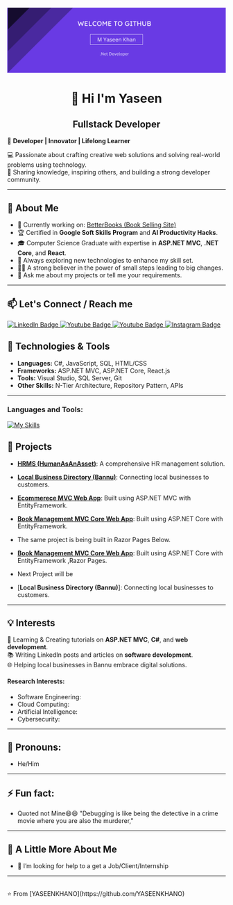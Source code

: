 ![GitHub Banner](https://raw.githubusercontent.com/YASEENKHANO/Pakistan-Independence-Card/refs/heads/main/%2B923339498360.png)

<h1 align="center">👋 Hi I'm Yaseen</h1>
<h2 align="center">
  Fullstack Developer
</h2>

🚀 **Developer | Innovator | Lifelong Learner**  

💻 Passionate about crafting creative web solutions and solving real-world problems using technology.  
🌟 Sharing knowledge, inspiring others, and building a strong developer community.  

---
## 📌 About Me  
- 💼 Currently working on: [BetterBooks (Book Selling Site)](https://github.com/YASEENKHANO/BetterBooks) 
- 🏆 Certified in **Google Soft Skills Program** and **AI Productivity Hacks**.  
- 🎓 Computer Science Graduate with expertise in **ASP.NET MVC**, **.NET Core**, and **React**.  
- 🌱 Always exploring new technologies to enhance my skill set.  
- 💫🤞 A strong believer in the power of small steps leading to big changes.  
- 💬 Ask me about my projects or tell me your requirements.
---
## 📫 Let's Connect  / Reach me 
<div id="badges">
   <a href="https://www.linkedin.com/in/muhammad-yaseen-khan-16790919a">
    <img src="https://img.shields.io/badge/LinkedIn-blue?style=for-the-badge&logo=linkedIn&logoColor=white" alt="LinkedIn Badge"/>
  </a>
 <!--- <a href="https://github.com/YASEENKHANO">
    <img src="https://img.shields.io/badge/Github-white?style=for-the-badge&logo=Github&logoColor=black" alt="Github Badge"/>
  </a>    -->
   <a href="https://bit.ly/WantToGmailMe">
    <img src="https://img.shields.io/badge/gmail-red?style=for-the-badge&logo=gmail&logoColor=white" alt="Youtube Badge"/>
  </a>
  <a href="https://www.youtube.com/channel/UCzvRaprYPhvAplMK36Gu0kw">
    <img src="https://img.shields.io/badge/YouTube-red?style=for-the-badge&logo=youtube&logoColor=white" alt="Youtube Badge"/>
  </a>
   <a href="https://www.instagram.com/axif_taj">
    <img src="https://img.shields.io/badge/Instagram-purple?style=for-the-badge&logo=instagram&logoColor=white" alt="Instagram Badge"/>
  </a>
</div>


## 🔧 Technologies & Tools  
- **Languages:** C#, JavaScript, SQL, HTML/CSS  
- **Frameworks:** ASP.NET MVC, ASP.NET Core, React.js  
- **Tools:** Visual Studio, SQL Server, Git  
- **Other Skills:** N-Tier Architecture, Repository Pattern, APIs  

---

### Languages and Tools:
[![My Skills](https://skillicons.dev/icons?i=cs,dotnet,bootstrap,github,git,postman,azure,js,&perline=5)](https://skillicons.dev)
<!---
![Asif Taj's GitHub stats](https://github-readme-stats.vercel.app/api?username=axiftaj&show_icons=true&theme=dark)

![Top Langs](https://github-readme-stats.vercel.app/api/top-langs/?username=axiftaj&theme=dark)
--->




## 🌟 Projects  
- [**HRMS (HumanAsAnAsset)**](https://github.com/YASEENKHANO/HAASFYP): A comprehensive HR management solution.  
- [**Local Business Directory (Bannu)**](link-to-project-repo): Connecting local businesses to customers.  
- [**Ecommerece MVC Web App**](https://github.com/YASEENKHANO/EcommereceMVC/tree/master): Built using ASP.NET MVC with EntityFramework.  
- [**Book Management MVC Core Web App**](https://github.com/YASEENKHANO/BetterBooks/tree/master): Built using ASP.NET Core with EntityFramework.
-   The same project is being built in Razor Pages Below.
- [**Book Management MVC Core Web App**](https://github.com/YASEENKHANO/BooksLibraryRazorPages): Built using ASP.NET Core with EntityFramework ,Razor Pages.

- Next Project will be
 - [**Local Business Directory (Bannu)**]: Connecting local businesses to customers.  

---

## 💡 Interests  
🎥 Learning & Creating tutorials on **ASP.NET MVC**, **C#**, and **web development**.  
📚 Writing LinkedIn posts and articles on **software development**.  
🌐 Helping local businesses in Bannu embrace digital solutions.  

#### Research Interests:
- Software Engineering:
- Cloud Computing:
- Artificial Intelligence:
- Cybersecurity:
---


## 🤔 Pronouns:
- He/Him
---
## ⚡ Fun fact:
- Quoted not Mine😄😄 "Debugging is like being the detective in a crime movie where you are also the murderer,"
---
## 📌 A Little More About Me  
- 🤔 I’m looking for help to a get a Job/Client/Internship
---
  <br>
⭐️ From [YASEENKHANO](https://github.com/YASEENKHANO)

